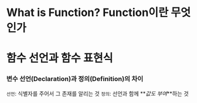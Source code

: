 # What is Function? Function이란 무엇인가

# 함수 선언과 함수 표현식


### 변수 선언(Declaration)과 정의(Definition)의 차이

`선언`: 식별자를 주어서 그 존재를 알리는 것
`정의`: 선언과 함께 **_값도 부여_**하는 것
